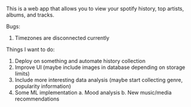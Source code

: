 This is a web app that allows you to view your spotify history, top artists, albums, and tracks.

Bugs:
1. Timezones are disconnected currently

Things I want to do:

1. Deploy on something and automate history collection
2. Improve UI (maybe include images in database depending on storage limits)
3. Include more interesting data analysis (maybe start collecting genre, popularity information)
4. Some ML implementation
   a. Mood analysis
   b. New music/media recommendations
